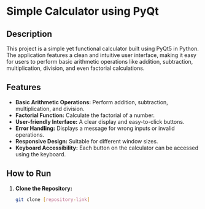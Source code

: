 # Simple Calculator using PyQt

## Description
This project is a simple yet functional calculator built using PyQt5 in Python. The application features a clean and intuitive user interface, making it easy for users to perform basic arithmetic operations like addition, subtraction, multiplication, division, and even factorial calculations.

## Features
- **Basic Arithmetic Operations:** Perform addition, subtraction, multiplication, and division.
- **Factorial Function:** Calculate the factorial of a number.
- **User-friendly Interface:** A clear display and easy-to-click buttons.
- **Error Handling:** Displays a message for wrong inputs or invalid operations.
- **Responsive Design:** Suitable for different window sizes.
- **Keyboard Accessibility:** Each button on the calculator can be accessed using the keyboard.

## How to Run
1. **Clone the Repository:**
   ```bash
   git clone [repository-link]
